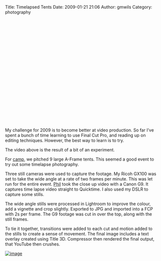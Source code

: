 Title: Timelapsed Tents
Date: 2009-01-21 21:06
Author: gmwils
Category: photography

<object width="425" height="344"><param name="movie" value="http://www.youtube.com/v/llJY1nFnmz4&amp;hl=en&amp;fs=1"></param><param name="allowFullScreen" value="true"></param><param name="allowscriptaccess" value="always"></param><embed src="http://www.youtube.com/v/llJY1nFnmz4&amp;hl=en&amp;fs=1" type="application/x-shockwave-flash" allowscriptaccess="always" allowfullscreen="true" width="425" height="344"></embed></object>

My challenge for 2009 is to become better at video production. So far
I've spent a bunch of time learning to use Final Cut Pro, and reading up
on editing techniques. However, the best way to learn is to try.

The video above is the result of a bit of an experiment.

For [camp][], we pitched 9 large A-Frame tents. This seemed a good event
to try out some timelapse photography.

Three still cameras were used to capture the footage. My Ricoh GX100 was
set to take the wide angle at a rate of two frames per minute. This was
let run for the entire event. [Phil][] took the close up video with a
Canon G9. It captures time lapse video straight to Quicktime. I also
used my DSLR to capture some stills.

The wide angle stills were processed in Lightroom to improve the colour,
add a vignette and crop slightly. Exported to JPG and imported into a
FCP with 2s per frame. The G9 footage was cut in over the top, along
with the still frames.

To tie it together, transitions were added to each cut and motion added
to the stills to create a sense of movement. The final image includes a
text overlay created using Title 3D. Compressor then rendered the final
output, that YouTube then crushes.

[![image][]][image]

  [camp]: http://www.campcooinda.asn.an/
  [Phil]: http://www.philhart.com/
  [image]: /illustrations/2009/tenttimeline.jpg
